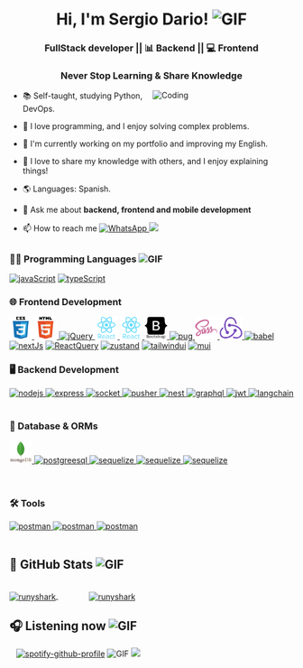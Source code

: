 <h1 align="center"> Hi, I'm Sergio Dario! <img alt="GIF" height="35" src="https://res.cloudinary.com/runyshark1/image/upload/v1707709938/YTiM_d3uqxj.gif"/> </h1>
<h3 align="center">  FullStack developer || 📊 Backend || 💻 Frontend </h3>

<h3 align="center">Never Stop Learning & Share Knowledge </h3>
<img align="right" alt="Coding" width="250"; src="https://res.cloudinary.com/runyshark1/image/upload/v1707709240/6o0_xpcheb.gif" alt="img">

- 📚 Self-taught, studying Python, DevOps.
- 💚 I love programming, and I enjoy solving complex problems.
- 📌 I'm currently working on my portfolio and improving my English.
- 🙌 I love to share my knowledge with others, and I enjoy explaining things!
- 🌎 Languages: Spanish.

- 💬 Ask me about **backend, frontend and mobile development**

- 📫 How to reach me
  <a href="https://wa.me/522283578806" target="_blank">
  <img alt="WhatsApp" height="30" src="https://res.cloudinary.com/runyshark1/image/upload/v1707752229/WhatsApp.svg_pa7zky.webp"/>
  </a>
  <a href="mailto:sdmoreno51@gmail.com" target="_blank"><img lt="GIF" height="30" src="https://res.cloudinary.com/runyshark1/image/upload/v1707752229/Gmail-logo_rysd74.png"/></a>

##

<h3>👨‍💻 Programming Languages <img alt="GIF" height="30" src="https://res.cloudinary.com/runyshark1/image/upload/v1707709938/4XCW_utukec.gif"/>
 </h3>
<p align="left"> 
 <a href="https://developer.mozilla.org/es/docs/Web/JavaScript" target="_blank">
                        <img src="https://res.cloudinary.com/runyshark1/image/upload/v1707711085/JavaScript-logo_vabomf.png"
                            alt="javaScript" width="50" height="50" /></a>
                    <a href="https://www.typescriptlang.org/">
                        <img src="https://res.cloudinary.com/runyshark1/image/upload/v1707711099/ts_ymrfdm.png"
                            alt="typeScript" width="50" height="50" />
                    </a>
      <h3>🌐 Frontend Development</h3>
                            <a href="https://www.w3schools.com/css/" target="_blank"> <img
                                    src="https://raw.githubusercontent.com/devicons/devicon/master/icons/css3/css3-original-wordmark.svg"
                                    alt="css3" width="40" height="40" /> </a>
                            <a href="https://www.w3.org/html/" target="_blank"> <img
                                    src="https://raw.githubusercontent.com/devicons/devicon/master/icons/html5/html5-original-wordmark.svg"
                                    alt="html5" width="40" height="40" /> </a>
                            <a href="https://jquery.com/" target="_blank"> <img
                                    src="https://profilinator.rishav.dev/skills-assets/jquery.png" alt="jQuery"
                                    width="40" height="40" /> </a>
                            <a href="https://reactjs.org/" target="_blank"> <img
                                    src="https://raw.githubusercontent.com/devicons/devicon/master/icons/react/react-original-wordmark.svg"
                                    alt="react" width="40" height="40" /> </a>
                            <a href="https://reactjs.org/" target="_blank"> <img
                                    src="https://raw.githubusercontent.com/devicons/devicon/master/icons/react/react-original-wordmark.svg"
                                    alt="react" width="40" height="40" /> </a>
                            <a href="https://getbootstrap.com" target="_blank"> <img
                                    src="https://raw.githubusercontent.com/devicons/devicon/master/icons/bootstrap/bootstrap-plain-wordmark.svg"
                                    alt="bootstrap" width="40" height="40" /> </a>
                            <a href="https://pugjs.org" target="_blank"> <img src="https://cdn.worldvectorlogo.com/logos/pug.svg"
                                    alt="pug" width="40" height="40" /> </a>
                            <a href="https://sass-lang.com" target="_blank"> <img
                                    src="https://raw.githubusercontent.com/devicons/devicon/master/icons/sass/sass-original.svg"
                                    alt="sass" width="40" height="40" /> </a>
                            <a href="https://redux.js.org" target="_blank"> <img
                                    src="https://raw.githubusercontent.com/devicons/devicon/master/icons/redux/redux-original.svg"
                                    alt="redux" width="40" height="40" /> </a>
                            <a href="https://babeljs.io/" target="_blank"> <img
                                    src="https://upload.wikimedia.org/wikipedia/commons/thumb/0/02/Babel_Logo.svg/1280px-Babel_Logo.svg.png"
                                    alt="babel" width="40" height="40" /></a>
                            <a href="https://nextjs.org/" target="_blank"> <img
                                    src="https://res.cloudinary.com/runyshark1/image/upload/v1707711766/next-js_jq9unv.svg"
                                    alt="nextJs" width="40" height="40" /></a>
                            <a href="https://tanstack.com/query/v3/" target="_blank"> <img
                                    src="https://res.cloudinary.com/runyshark1/image/upload/v1707711764/1_elhu-42TzQEdsFjKDbQhhA_qbcmqc.png"
                                    alt="ReactQuery" width="40" height="40" /></a>
                            <a href="https://zustand-demo.pmnd.rs/" target="_blank"> <img
                                    src="https://res.cloudinary.com/runyshark1/image/upload/v1707711765/zustand-logo_yso4jf.png"
                                    alt="zustand" width="70" height="40" /></a>
                            <a href="https://tailwindui.com/" target="_blank"> <img
                                    src="https://res.cloudinary.com/runyshark1/image/upload/v1707711764/Tailwind_CSS_Logo.svg_urk5ww.png"
                                    alt="tailwindui" width="40" height="25" /></a>
                            <a href="https://mui.com/" target="_blank"> <img
                                    src="https://res.cloudinary.com/runyshark1/image/upload/v1707711764/logo_vgnkgn.png"
                                    alt="mui" width="40" height="40" /></a>

<h3>🖥️ Backend Development</h3>
<p align="left"> 
<div >
                            <a href="https://nodejs.org" target="_blank"> <img
                                    src="https://www.vectorlogo.zone/logos/nodejs/nodejs-icon.svg" alt="nodejs"
                                    width="40" height="40" /> </a>
                            <a href="https://expressjs.com" target="_blank"> <img
                                    src="https://avatars.githubusercontent.com/u/5658226?s=200&v=4" alt="express"
                                    width="40" height="40" /> </a>
                            <a href="https://socket.io/" target="_blank"> <img
                                    src="https://upload.wikimedia.org/wikipedia/commons/thumb/9/96/Socket-io.svg/330px-Socket-io.svg.png"
                                    alt="socket" width="40" height="40" /> </a>
                            <a href="https://pusher.com/" target="_blank"> <img
                                    src="https://res.cloudinary.com/runyshark1/image/upload/v1707712448/pusher-logo-4C7555E4D0-seeklogo.com_uoeu4i.png"
                                    alt="pusher" width="40" height="40" /> </a>
                            <a href="https://nestjs.com/" target="_blank"> <img
                                    src="https://res.cloudinary.com/runyshark1/image/upload/v1707711768/NestJS_gsnmxe.svg"
                                    alt="nest" width="40" height="40" /> <a>
                                    <a href="https://graphql.org/" target="_blank"> <img
                                            src="https://res.cloudinary.com/runyshark1/image/upload/v1707711768/2048px-GraphQL_Logo.svg_oi07ye.png"
                                            alt="graphql" width="40" height="40" /> <a>
                            <a href="https://jwt.io/" target="_blank" rel="noreferrer" > <img
                                    src="https://img.stackshare.io/service/6417/jwt-icon.png" alt="jwt" width="40"
                                    height="40" /> </a>
                            <a href="https://www.langchain.com/" target="_blank" rel="noreferrer"> <img
                                    src="https://res.cloudinary.com/runyshark1/image/upload/v1707713467/langchain-vectordb--logo_shvgpl.webp"
                                    alt="langchain" width="40" height="40" /> </a>
<br />
<br />

<h3>💽 Database & ORMs</h3>
 <div>
                        <a href="https://www.mongodb.com/" target="_blank">
                            <img src="https://raw.githubusercontent.com/devicons/devicon/master/icons/mongodb/mongodb-original-wordmark.svg"
                                alt="mongodb" width="40" height="40" />
                        </a>
                        <a href="https://www.postgresql.org/" target="_blank">
                            <img src="https://img.icons8.com/color/48/undefined/postgreesql.png" alt="postgreesql"
                                width="40" height="40" />
                        </a>
                        <a href="https://sequelize.org/" target="_blank" rel="noreferrer">
                            <img src="https://seeklogo.com/images/S/sequelize-logo-9A5075DB9F-seeklogo.com.png"
                                alt="sequelize" width="40" height="40" /> </a><a href="https://typeorm.io"
                            target="_blank" rel="noreferrer">
                            <img src="https://opencollective-production.s3-us-west-1.amazonaws.com/a90da2c0-a82c-11e7-8125-a1bea2bef08c.png"
                                alt="sequelize" width="40" height="40" /> </a><a href="https://www.prisma.io/docs"
                            target="_blank" rel="noreferrer">
                            <img src="https://www.freelogovectors.net/wp-content/uploads/2022/01/prisma_logo-freelogovectors.net_.png"
                                alt="sequelize" width="40" height="40" />
                        </a>
                    </div>

<br />
<br />

  <h3>🛠️ Tools</h3>

 <div>
                        <a href="https://postman.com" target="_blank">
                            <img src="https://www.vectorlogo.zone/logos/getpostman/getpostman-icon.svg" alt="postman"
                                width="40" height="40" />
                        </a>
                        <a href="https://www.docker.com" target="_blank">
                            <img src="https://res.cloudinary.com/runyshark1/image/upload/v1707713348/97_Docker_logo_logos-512_dda6k5.webp"
                                alt="postman" width="40" height="40" />
                        </a>
                        <a href="https://github.com" target="_blank">
                            <img src="https://cdn-icons-png.flaticon.com/512/1051/1051377.png" alt="postman" width="40"
                                height="40" />
                        </a>
                    </div>

<br />

## 🚀 GitHub Stats <img alt="GIF" height="30" src="https://res.cloudinary.com/runyshark1/image/upload/v1707709938/yy3_rfjyyl.gif"/>

<br />

<a href="https://github.com/anuraghazra/github-readme-stats">
<img align="center" src="https://github-readme-stats.vercel.app/api/top-langs?username=runyshark&show_icons=true&theme=midnight-purple&locale=en&layout=compact" alt="runyshark" />
</a> &nbsp;&nbsp;&nbsp;&nbsp;&nbsp;&nbsp;&nbsp;&nbsp;&nbsp;&nbsp;&nbsp;&nbsp;&nbsp;
<a href="https://github.com/anuraghazra/github-readme-stats">
 <img align="center" src="https://github-readme-streak-stats.herokuapp.com/?user=runyshark&layout=compact&theme=midnight-purple" alt="runyshark" />
</a> 


## 🎧 Listening now <img alt="GIF" height="30" src="https://res.cloudinary.com/runyshark1/image/upload/v1707709938/6oa_iya1ry.gif"/>

&nbsp;&nbsp;
[![spotify-github-profile](https://spotify-github-profile.vercel.app/api/view?uid=21wenupyy6frblehjdouc4sua&cover_image=true&theme=novatorem&show_offline=false&background_color=121212&interchange=true&bar_color_cover=true)](https://spotify-github-profile.vercel.app/api/view?uid=21wenupyy6frblehjdouc4sua&redirect=true)
<img  alt="GIF" height="210" src="https://res.cloudinary.com/runyshark1/image/upload/v1707709244/7VA_e1d5ay.gif"/>
<img lt="GIF" height="200" src="https://res.cloudinary.com/runyshark1/image/upload/v1707709939/33Ho_ucktq0.gif"/>
